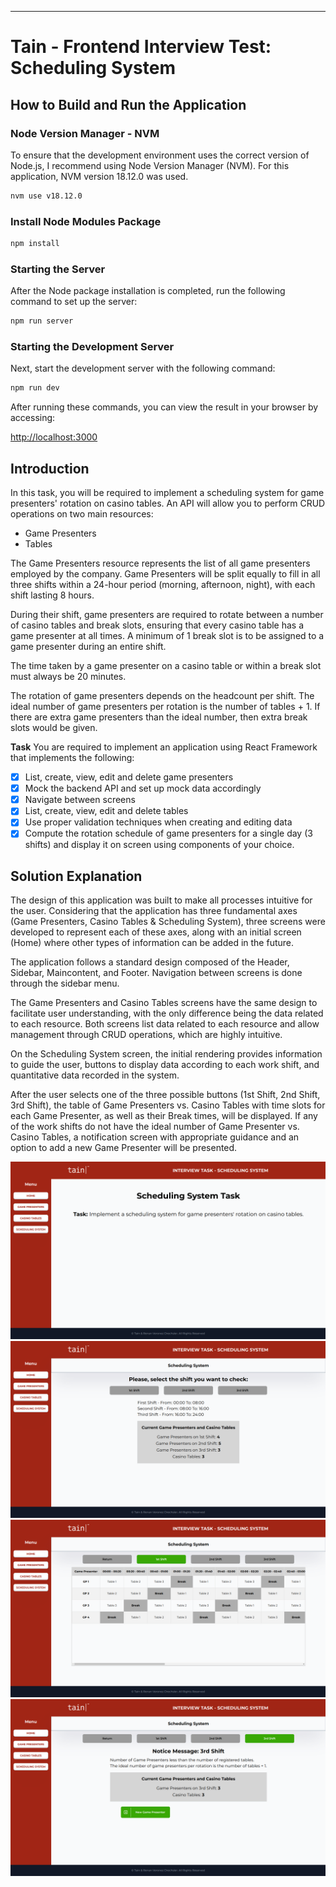 
---

# Tain - Frontend Interview Test: Scheduling System

## How to Build and Run the Application

### Node Version Manager - NVM

To ensure that the development environment uses the correct version of Node.js, I recommend using Node Version Manager (NVM). For this application, NVM version 18.12.0 was used.

```bash
nvm use v18.12.0
```



### Install Node Modules Package

```bash
npm install
```

### Starting the Server

After the Node package installation is completed, run the following command to set up the server:

```bash
npm run server
```

### Starting the Development Server

Next, start the development server with the following command:

```bash
npm run dev
```

After running these commands, you can view the result in your browser by accessing:

[http://localhost:3000](http://localhost:3000)

## Introduction

In this task, you will be required to implement a scheduling system for game presenters' rotation on casino tables. An API will allow you to perform CRUD operations on two main resources:

- Game Presenters
- Tables

The Game Presenters resource represents the list of all game presenters employed by the company. Game Presenters will be split equally to fill in all three shifts within a 24-hour period (morning, afternoon, night), with each shift lasting 8 hours.

During their shift, game presenters are required to rotate between a number of casino tables and break slots, ensuring that every casino table has a game presenter at all times. A minimum of 1 break slot is to be assigned to a game presenter during an entire shift.

The time taken by a game presenter on a casino table or within a break slot must always be 20 minutes.

The rotation of game presenters depends on the headcount per shift. The ideal number of game presenters per rotation is the number of tables + 1. If there are extra game presenters than the ideal number, then extra break slots would be given.

**Task**
You are required to implement an application using React Framework that implements the following:

- [x]  List, create, view, edit and delete game presenters
- [x]  Mock the backend API and set up mock data accordingly
- [x]  Navigate between screens
- [x]  List, create, view, edit and delete tables
- [x]  Use proper validation techniques when creating and editing data
- [x]  Compute the rotation schedule of game presenters for a single day (3 shifts) and display it on screen using components of your choice.

## Solution Explanation

The design of this application was built to make all processes intuitive for the user. Considering that the application has three fundamental axes (Game Presenters, Casino Tables & Scheduling System), three screens were developed to represent each of these axes, along with an initial screen (Home) where other types of information can be added in the future.

The application follows a standard design composed of the Header, Sidebar, Maincontent, and Footer. Navigation between screens is done through the sidebar menu.

The Game Presenters and Casino Tables screens have the same design to facilitate user understanding, with the only difference being the data related to each resource. Both screens list data related to each resource and allow management through CRUD operations, which are highly intuitive.

On the Scheduling System screen, the initial rendering provides information to guide the user, buttons to display data according to each work shift, and quantitative data recorded in the system.

After the user selects one of the three possible buttons (1st Shift, 2nd Shift, 3rd Shift), the table of Game Presenters vs. Casino Tables with time slots for each Game Presenter, as well as their Break times, will be displayed. If any of the work shifts do not have the ideal number of Game Presenter vs. Casino Tables, a notification screen with appropriate guidance and an option to add a new Game Presenter will be presented.


<div align="center">
    <img alt="Letmeask" src=".github/home.png" />
</div>

<div align="center">
    <img alt="Letmeask" src=".github/scheduling.png" />
</div>

<div align="center">
    <img alt="Letmeask" src=".github/first-shift.png" />
</div>

<div align="center">
    <img alt="Letmeask" src=".github/third-shift.png" />
</div>
